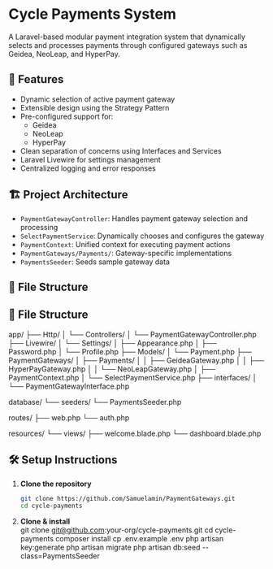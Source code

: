 # Cycle Payments System

A Laravel-based modular payment integration system that dynamically selects and processes payments through configured gateways such as Geidea, NeoLeap, and HyperPay.

## 🚀 Features

- Dynamic selection of active payment gateway
- Extensible design using the Strategy Pattern
- Pre-configured support for:
  - Geidea
  - NeoLeap
  - HyperPay
- Clean separation of concerns using Interfaces and Services
- Laravel Livewire for settings management
- Centralized logging and error responses

## 🏗️ Project Architecture

- `PaymentGatewayController`: Handles payment gateway selection and processing
- `SelectPaymentService`: Dynamically chooses and configures the gateway
- `PaymentContext`: Unified context for executing payment actions
- `PaymentGateways/Payments/`: Gateway-specific implementations
- `PaymentsSeeder`: Seeds sample gateway data

## 📂 File Structure
## 📂 File Structure
app/
├── Http/
│   └── Controllers/
│       └── PaymentGatewayController.php
├── Livewire/
│   └── Settings/
│       ├── Appearance.php
│       ├── Password.php
│       └── Profile.php
├── Models/
│   └── Payment.php
├── PaymentGateways/
│   ├── Payments/
│   │   ├── GeideaGateway.php
│   │   ├── HyperPayGateway.php
│   │   └── NeoLeapGateway.php
│   ├── PaymentContext.php
│   └── SelectPaymentService.php
├── interfaces/
│   └── PaymentGatewayInterface.php

database/
└── seeders/
    └── PaymentsSeeder.php

routes/
├── web.php
└── auth.php

resources/
└── views/
    ├── welcome.blade.php
    └── dashboard.blade.php

## 🛠️ Setup Instructions

1. **Clone the repository**
   ```bash
   git clone https://github.com/Samuelamin/PaymentGateways.git
   cd cycle-payments
2. **Clone & install**  
   git clone git@github.com:your-org/cycle-payments.git
   cd cycle-payments
   composer install
   cp .env.example .env
   php artisan key:generate
   php artisan migrate
   php artisan db:seed --class=PaymentsSeeder

